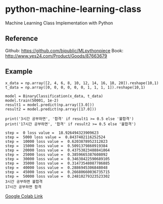 # python-machine-learning-class
Machine Learning Class Implementation with Python

## Reference
Github: https://github.com/bjpublic/MLpythonpiece
Book: http://www.yes24.com/Product/Goods/87663679

## Example

```pyhon
x_data = np.array([2, 4, 6, 8, 10, 12, 14, 16, 18, 20]).reshape(10,1)
t_data = np.array([0, 0, 0, 0, 0, 0, 1, 1, 1, 1]).reshape(10,1)

model = BinaryClassification(x_data, t_data)
model.train(50001, 1e-2)
result1 = model.predict(np.array([3.0]))
result2 = model.predict(np.array([17.0]))

print('3시간 공부하면', '합격' if result1 >= 0.5 else '불합격')
print('17시간 공부하면', '합격' if result2 >= 0.5 else '불합격')
```

```
step =  0 loss value =  18.926494323909623
step =  5000 loss value =  0.8437482116252524
step =  10000 loss value =  0.6203878952312823
step =  15000 loss value =  0.5091379860919384
step =  20000 loss value =  0.43753823488841864
step =  25000 loss value =  0.3859665387608092
step =  30000 loss value =  0.34638422590689105
step =  35000 loss value =  0.31473548087786885
step =  40000 loss value =  0.2886945306848048
step =  45000 loss value =  0.26680660036735715
step =  50000 loss value =  0.24810279323523302
3시간 공부하면 불합격
17시간 공부하면 합격
```

[Google Colab Link](https://colab.research.google.com/drive/1-CcjJRt1IKRN_y98ns-eFKase_7Aqs1-?usp=sharing)
